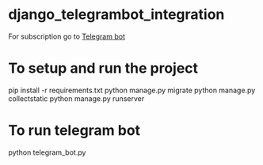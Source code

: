 # django_telegrambot_integration


For subscription go to [Telegram bot](https://t.me/django_api_telegram_bot)

# To setup and run the project
pip install -r requirements.txt
python manage.py migrate
python manage.py collectstatic
python manage.py runserver


# To run telegram bot

python telegram_bot.py
